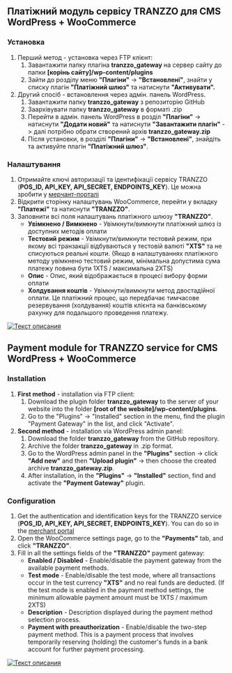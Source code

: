 ## Платіжний модуль сервісу TRANZZO для CMS WordPress + WooCommerce

### Установка
1. Перший метод - установка через FTP клієнт:
    1. Завантажити папку плагіна **tranzzo_gateway** на сервер сайту до папки **[корінь сайту]/wp-content/plugins**
    2. Зайти до розділу меню **"Плагіни"** -> **"Встановлені"**, знайти у списку плагін **"Платіжний шлюз"** та натиснути **"Активувати".**
2. Другий спосіб - встановлення через адмін. панель WordPress.
    1. Завантажити папку **tranzzo_gateway** з репозиторію GitHub
    2. Заархівувати папку **tranzzo_gateway** в форматі .zip
    3. Перейти в адмін. панель WordPress в розділ **"Плагіни"** -> натиснути **"Додати новий"** та натиснути **"Завантажити плагін"**
    -> далі потрібно обрати створений архів **tranzzo_gateway.zip**
    4. Після установки, в розділі **"Плагіни"** -> **"Встановлені"**, знайдіть та активуйте плагін **"Платіжний шлюз"**.
### Налаштування
1. Отримайте ключі авторизації та ідентифікації сервісу TRANZZO (**POS_ID, API_KEY, API_SECRET, ENDPOINTS_KEY**). 
Це можна зробити у [мерчант-порталі](https://space.tranzzo.com/)
2. Відкрити сторінку налаштувань WooCommerce, перейти у вкладку **"Платежі"** та натиснути **"TRANZZO"**.
3. Заповнити всі поля налаштувань платіжного шлюзу **"TRANZZO"**.
    - **Увімкнено / Вимкнено** - Увімкнути/вимкнути платіжний шлюз із доступних методів оплати
    - **Тестовий режим** - Увімкнути/вимкнути тестовий режим, при якому всі транзакції відбуваються у тестовій валюті **"XTS"**
    та не списуються реальні кошти. 
    (Якщо в налаштуваннях платіжного методу увімкнено тестовий режим, мінімальна допустима сума платежу повина бути 1XTS / максимальна 2XTS)
    - **Опис** - Опис, який відображається в процесі вибору форми оплати
    - **Холдування коштів** -  Увімкнути/вимкнути метод двостадійної оплати. Це платіжний процес, що передбачає тимчасове 
    резервування (холдування) коштів клієнта на банківському рахунку для подальшого проведення платежу.

 [![Текст описания](https://docs.tranzzo.com/img/logo.svg)](https://docs.tranzzo.com/uk/docs/getting-started/integration-checklist/)
 
## Payment module for TRANZZO service for CMS WordPress + WooCommerce

### Installation
1. **First method** - installation via FTP client:
    1. Download the plugin folder **tranzzo_gateway** to the server of your website into the folder **[root of the website]/wp-content/plugins**.
    2. Go to the "Plugins" -> "Installed" section in the menu, find the plugin "Payment Gateway" in the list, and click "Activate".
2. **Second method** - installation via WordPress admin panel:
    1. Download the folder **tranzzo_gateway** from the GitHub repository.
    2. Archive the folder **tranzzo_gateway** in .zip format.
    3. Go to the WordPress admin panel in the **"Plugins"** section -> click **"Add new"** and then **"Upload plugin"** -> then choose the created archive **tranzzo_gateway.zip**.
    4. After installation, in the **"Plugins"** -> **"Installed"** section, find and activate the **"Payment Gateway"** plugin.

### Configuration
1. Get the authentication and identification keys for the TRANZZO service (**POS_ID, API_KEY, API_SECRET, ENDPOINTS_KEY**).
You can do so in the [merchant portal](https://space.tranzzo.com/login)
2. Open the WooCommerce settings page, go to the **"Payments"** tab, and click **"TRANZZO"**.
3. Fill in all the settings fields of the **"TRANZZO"** payment gateway:
    - **Enabled / Disabled** - Enable/disable the payment gateway from the available payment methods.
    - **Test mode** - Enable/disable the test mode, where all transactions occur in the test currency **"XTS"** and no real funds are deducted. 
    (If the test mode is enabled in the payment method settings, the minimum allowable payment amount must be 1XTS / maximum 2XTS)
    - **Description** - Description displayed during the payment method selection process.
    - **Payment with preauthorization** - Enable/disable the two-step payment method. This is a payment process that involves temporarily reserving (holding) the customer's funds in a bank account for further payment processing.

 [![Текст описания](https://docs.tranzzo.com/img/logo.svg)](https://docs.tranzzo.com/docs/getting-started/integration-checklist/)
 
